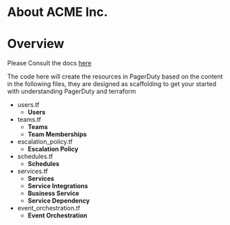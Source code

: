 # About ACME Inc. 

# Overview

Please Consult the docs [here](https://pagerduty-samples.github.io/pd-populate-dev-account/)

The code here will create the resources in PagerDuty based on the content in the following files, they are designed as scaffolding to get your started with understanding PagerDuty and terraform

- users.tf
  - **Users**
- teams.tf
  - **Teams**
  - **Team Memberships**
- escalation_policy.tf
  - **Escalation Policy**
- schedules.tf
  - **Schedules**
- services.tf
  - **Services**
  - **Service Integrations**
  - **Business Service**
  - **Service Dependency**
- event_orchestration.tf
  - **Event Orchestration**